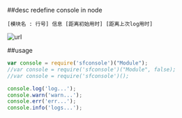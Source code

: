 ##desc
    redefine console in node
    
    [模块名 : 行号] 信息 [距离初始用时] [距离上次log用时]

![url](http://ofky9kljx.bkt.clouddn.com/2016-10-25_095542.png)

##usage

```javascript
var console = require('sfconsole')("Module");
//var console = require('sfconsole')("Module", false);
//var console = require('sfconsole')();

console.log('log...');
console.warn('warn...');
console.err('err...');
console.info('logs...');
```